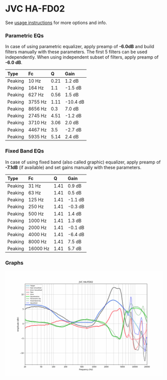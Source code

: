 # JVC HA-FD02
See [usage instructions](https://github.com/jaakkopasanen/AutoEq#usage) for more options and info.

### Parametric EQs
In case of using parametric equalizer, apply preamp of **-6.0dB** and build filters manually
with these parameters. The first 5 filters can be used independently.
When using independent subset of filters, apply preamp of **-6.0 dB**.

| Type    | Fc      |    Q | Gain     |
|:--------|:--------|:-----|:---------|
| Peaking | 10 Hz   | 0.21 | 1.2 dB   |
| Peaking | 164 Hz  | 1.1  | -1.5 dB  |
| Peaking | 627 Hz  | 0.56 | 1.5 dB   |
| Peaking | 3755 Hz | 1.11 | -10.4 dB |
| Peaking | 8656 Hz | 0.3  | 7.0 dB   |
| Peaking | 2745 Hz | 4.51 | -1.2 dB  |
| Peaking | 3710 Hz | 3.06 | 2.0 dB   |
| Peaking | 4467 Hz | 3.5  | -2.7 dB  |
| Peaking | 5935 Hz | 5.14 | 2.4 dB   |

### Fixed Band EQs
In case of using fixed band (also called graphic) equalizer, apply preamp of **-7.1dB**
(if available) and set gains manually with these parameters.

| Type    | Fc       |    Q | Gain    |
|:--------|:---------|:-----|:--------|
| Peaking | 31 Hz    | 1.41 | 0.9 dB  |
| Peaking | 63 Hz    | 1.41 | 0.5 dB  |
| Peaking | 125 Hz   | 1.41 | -1.1 dB |
| Peaking | 250 Hz   | 1.41 | -0.3 dB |
| Peaking | 500 Hz   | 1.41 | 1.4 dB  |
| Peaking | 1000 Hz  | 1.41 | 1.3 dB  |
| Peaking | 2000 Hz  | 1.41 | -0.1 dB |
| Peaking | 4000 Hz  | 1.41 | -6.4 dB |
| Peaking | 8000 Hz  | 1.41 | 7.5 dB  |
| Peaking | 16000 Hz | 1.41 | 5.7 dB  |

### Graphs
![](./JVC%20HA-FD02.png)